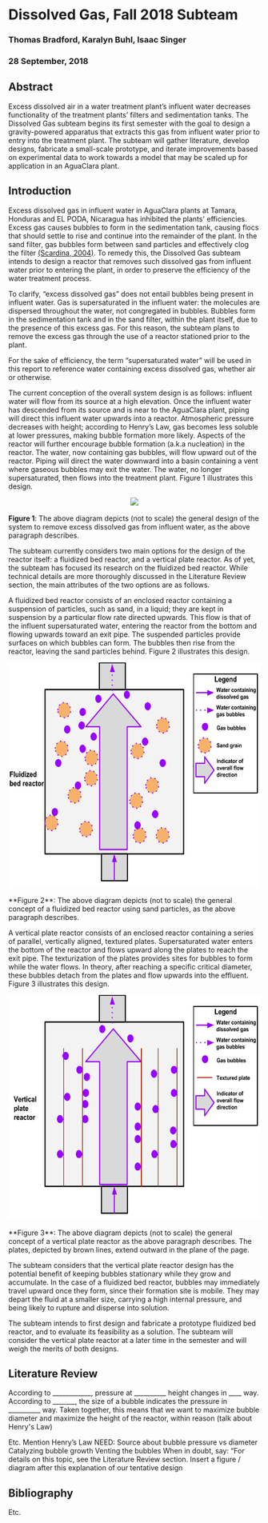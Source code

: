 # Dissolved Gas, Fall 2018 Subteam

### Thomas Bradford, Karalyn Buhl, Isaac Singer

### 28 September, 2018

## Abstract
Excess dissolved air in a water treatment plant’s influent water decreases functionality of the treatment plants’ filters and sedimentation tanks. The Dissolved Gas subteam begins its first semester with the goal to design a gravity-powered apparatus that extracts this gas from influent water prior to entry into the treatment plant. The subteam will gather literature, develop designs, fabricate a small-scale prototype, and iterate improvements based on experimental data to work towards a model that may be scaled up for application in an AguaClara plant.

## Introduction
Excess dissolved gas in influent water in AguaClara plants at Tamara, Honduras and EL PODA, Nicaragua has inhibited the plants' efficiencies. Excess gas causes bubbles to form in the sedimentation tank, causing flocs that should settle to rise and continue into the remainder of the plant. In the sand filter, gas bubbles form between sand particles and effectively clog the filter [(Scardina, 2004)](https://vtechworks.lib.vt.edu/bitstream/handle/10919/26497/PaoloScardinaDissertation2004.pdf?sequence=1). To remedy this, the Dissolved Gas subteam intends to design a reactor that removes such dissolved gas from influent water prior to entering the plant, in order to preserve the efficiency of the water treatment process.

To clarify, “excess dissolved gas” does not entail bubbles being present in influent water. Gas is supersaturated in the influent water: the molecules are dispersed throughout the water, not congregated in bubbles. Bubbles form in the sedimentation tank and in the sand filter, within the plant itself, due to the presence of this excess gas. For this reason, the subteam plans to remove the excess gas through the use of a reactor stationed prior to the plant.

For the sake of efficiency, the term “supersaturated water” will be used in this report to reference water containing excess dissolved gas, whether air or otherwise.

The current conception of the overall system design is as follows: influent water will flow from its source at a high elevation. Once the influent water has descended from its source and is near to the AguaClara plant, piping will direct this influent water upwards into a reactor. Atmospheric pressure decreases with height; according to Henry’s Law, gas becomes less soluble at lower pressures, making bubble formation more likely. Aspects of the reactor will further encourage bubble formation (a.k.a nucleation) in the reactor. The water, now containing gas bubbles, will flow upward out of the reactor. Piping will direct the water downward into a basin containing a vent where gaseous bubbles may exit the water. The water, no longer supersaturated, then flows into the treatment plant. Figure 1 illustrates this design.
<p style="text-align: center;">
<img src="https://github.com/AguaClara/Dissolved-Gas/blob/master/Images/Figure1_%20General.png?raw=true" height=450>
</p>


**Figure 1**: The above diagram depicts (not to scale) the general design of the system to remove excess dissolved gas from influent water, as the above paragraph describes.

The subteam currently considers two main options for the design of the reactor itself: a fluidized bed reactor, and a vertical plate reactor. As of yet, the subteam has focused its research on the fluidized bed reactor. While technical details are more thoroughly discussed in the Literature Review section, the main attributes of the two options are as follows.

A fluidized bed reactor consists of an enclosed reactor containing a suspension of particles, such as sand, in a liquid; they are kept in suspension by a particular flow rate directed upwards. This flow is that of the influent supersaturated water, entering the reactor from the bottom and flowing upwards toward an exit pipe. The suspended particles provide surfaces on which bubbles can form. The bubbles then rise from the reactor, leaving the sand particles behind. Figure 2 illustrates this design.
<p style="text-align: center;">
<img src="https://github.com/AguaClara/Dissolved-Gas/blob/master/Images/Figure%202_%20Fluidized%20Bed.png?raw=true" height=450>
</p>
**Figure 2**: The above diagram depicts (not to scale) the general concept of a fluidized bed reactor using sand particles, as the above paragraph describes.

A vertical plate reactor consists of an enclosed reactor containing a series of parallel, vertically aligned, textured plates. Supersaturated water enters the bottom of the reactor and flows upward along the plates to reach the exit pipe. The texturization of the plates provides sites for bubbles to form while the water flows. In theory, after reaching a specific critical diameter, these bubbles detach from the plates and flow upwards into the effluent. Figure 3 illustrates this design.
<p style="text-align: center;">
<img src="https://github.com/AguaClara/Dissolved-Gas/blob/master/Images/Figure3_VerticalPlateReactor.png?raw=true" height=450>

</p>
**Figure 3**: The above diagram depicts (not to scale) the general concept of a vertical plate reactor as the above paragraph describes. The plates, depicted by brown lines, extend outward in the plane of the page.

The subteam considers that the vertical plate reactor design has the potential benefit of keeping bubbles stationary while they grow and accumulate. In the case of a fluidized bed reactor, bubbles may immediately travel upward once they form, since their formation site is mobile. They may depart the fluid at a smaller size, carrying a high internal pressure, and being likely to rupture and disperse into solution.

The subteam intends to first design and fabricate a prototype fluidized bed reactor, and to evaluate its feasibility as a solution. The subteam will consider the vertical plate reactor at a later time in the semester and will weigh the merits of both designs.

## Literature Review
According to ____________, pressure at __________ height changes in ____ way. According to _______, the size of a bubble indicates the pressure in __________ way. Taken together, this means that we want to maximize bubble diameter and maximize the height of the reactor, within reason (talk about Henry's Law)

Etc.
Mention Henry’s Law
NEED: Source about bubble pressure vs diameter
Catalyzing bubble growth
Venting the bubbles
When in doubt, say: “For details on this topic, see the Literature Review section.
Insert a figure / diagram after this explanation of our tentative design


## Bibliography
Etc.
